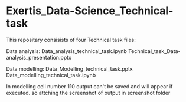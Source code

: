 # Exertis_Data-Science_Technical-task
This repositary consisists of four Technical task files: 

Data analysis:
Data_analysis_technical_task.ipynb
Technical_task_Data-analysis_presentation.pptx

Data modelling:
Data_Modelling_technical_task.pptx
Data_modelling_technical_task.ipynb

In modelling cell number 110 output can't be saved and will appear if executed. so attching the screenshot of output in screenshot folder
